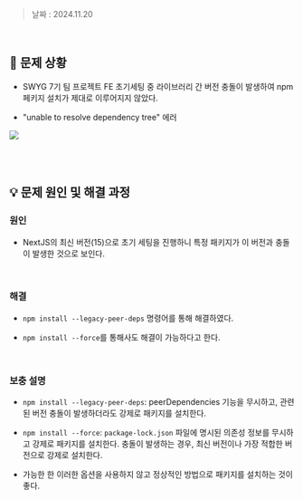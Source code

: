 > 날짜 : 2024.11.20

<br />

## 🚨 문제 상황

- SWYG 7기 팀 프로젝트 FE 초기세팅 중 라이브러리 간 버전 충돌이 발생하여 npm 페키지 설치가 제대로 이루어지지 않았다.

- "unable to resolve dependency tree" 에러

<img src="/Users/sangyoonlee/Documents/GitHub/ERROR-Note/Etc/img/npm-package-version-error.png">

<br /><br />

## 💡 문제 원인 및 해결 과정

### <strong>원인</strong>

- NextJS의 최신 버전(15)으로 초기 세팅을 진행하니 특정 패키지가 이 버전과 충돌이 발생한 것으로 보인다.

<br />

### <strong>해결</strong>

- `npm install --legacy-peer-deps` 명령어를 통해 해결하였다.

- `npm install --force`를 통해사도 해결이 가능하다고 한다.

<br />

### 보충 설명

- `npm install --legacy-peer-deps`: peerDependencies 기능을 무시하고, 관련된 버전 충돌이 발생하더라도 강제로 패키지를 설치한다.

- `npm install --force`: `package-lock.json` 파일에 명시된 의존성 정보를 무시하고 강제로 패키지를 설치한다. 충돌이 발생하는 경우, 최신 버전이나 가장 적합한 버전으로 강제로 설치한다.

- 가능한 한 이러한 옵션을 사용하지 않고 정상적인 방법으로 패키지를 설치하는 것이 좋다.

<br /><br />
